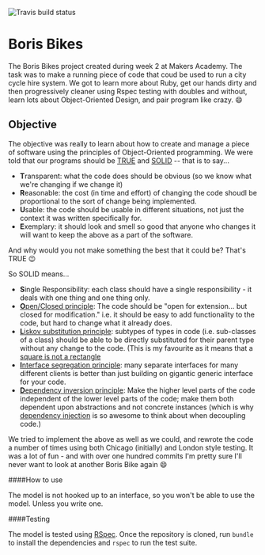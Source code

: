 ![Travis build status](https://travis-ci.org/gypsydave5/boris-bikes.svg?branch=master)

Boris Bikes
===========

The Boris Bikes project created during week 2 at Makers Academy. The task was to make a running piece of code that coud be used to run a city cycle hire system. We got to learn more about Ruby, get our hands dirty and then progressively cleaner using Rspec testing with doubles and without, learn lots about Object-Oriented Design, and pair program like crazy. :smile:

Objective
---------

The objective was really to learn about how to create and manage a piece of software using the principles of Object-Oriented programming. We were told that our programs should be [TRUE](http://eewang.github.io/blog/2013/04/13/custom-activerecord-queries-in-rails/) and [SOLID](http://en.wikipedia.org/wiki/SOLID_(object-oriented_design)) -- that is to say...

  - <b>T</b>ransparent: what the code does should be obvious (so we know what we're changing if we change it)
  - <b>R</b>easonable: the cost (in time and effort) of changing the code shoudl be proportional to the sort of change being implemented.
  - <b>U</b>sable: the code should be usable in different situations, not just the context it was written specifically for.
  - <b>E</b>xemplary: it should look and smell so good that anyone who changes it will want to keep the above as a part of the software.

And why would you not make something the best that it could be? That's TRUE :wink:

So SOLID means...

  - <b>S</b>ingle Responsibility: each class should have a single responsibility - it deals with one thing and one thing only.
  - [<b>O</b>pen/Closed principle](http://en.wikipedia.org/wiki/Open/closed_principle): The code should be "open for extension... but closed for modification." i.e. it should be easy to add functionality to the code, but hard to change what it already does.
  - [<b>L</b>iskov substitution principle](http://en.wikipedia.org/wiki/Liskov_substitution_principle): subtypes of types in code (i.e. sub-classes of a class) should be able to be directly substituted for their parent type without any change to the code. (This is my favourite as it means that a [square is not a rectangle](http://en.wikipedia.org/wiki/Liskov_substitution_principle#A_typical_violation)
  - [<b>I</b>nterface segregation principle](http://en.wikipedia.org/wiki/Interface_segregation_principle): many separate interfaces for many different clients is better than just building on gigantic generic interface for your code.
  - [<b>D</b>ependency inversion principle](http://en.wikipedia.org/wiki/Dependency_inversion_principle): Make the higher level parts of the code independent of the lower level parts of the code; make them both dependent upon abstractions and not concrete instances (which is why [dependency injection](http://en.wikipedia.org/wiki/Dependency_injection) is so awesome to think about when decoupling code.)


We tried to implement the above as well as we could, and rewrote the code
a number of times using both Chicago (initially) and London style testing. It
was a lot of fun - and with over one hundred commits I'm pretty sure I'll never
want to look at another Boris Bike again :smile:

####How to use

The model is not hooked up to an interface, so you won't be able to use the
model. Unless you write one.

####Testing

The model is tested using [RSpec](https://github.com/rspec/rspec). Once the
repository is cloned, run `bundle` to install the dependencies and `rspec` to
run the test suite.
